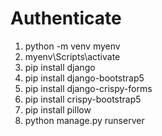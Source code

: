 ﻿# Authenticate
1. python -m venv myenv
2. myenv\Scripts\activate
3. pip install django
4. pip install django-bootstrap5
5. pip install django-crispy-forms
6. pip install crispy-bootstrap5
7. pip install pillow
8. python manage.py runserver
